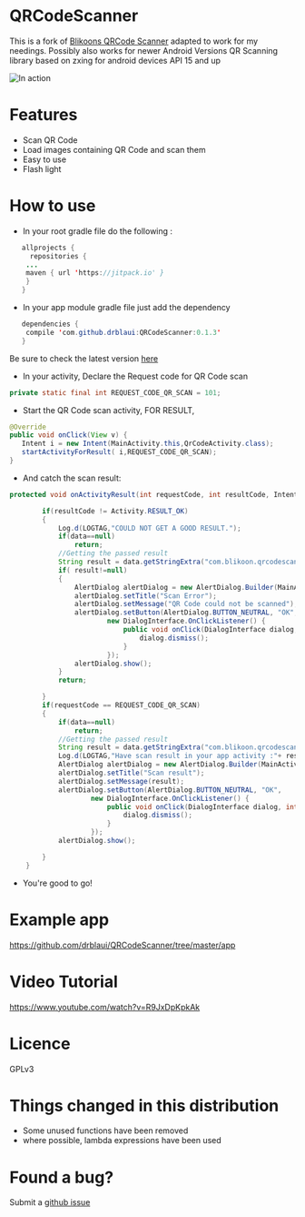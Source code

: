 # QRCodeScanner
This is a fork of [Blikoons QRCode Scanner](https://github.com/blikoon/QRCodeScanner) adapted to work for my needings. Possibly also works for newer Android Versions
QR Scanning library based on zxing for android devices API 15 and up

![In action](https://github.com/blikoon/QRCodeScanner/blob/master/showOff.gif)

# Features
 * Scan QR Code
 * Load images containing QR Code and scan them
 * Easy to use
 * Flash light

# How to use
* In your root gradle file do the following :
```java
   allprojects {
     repositories {
	...
	maven { url 'https://jitpack.io' }
	}
   }
```
* In your app module gradle file just add the dependency
```java
   dependencies {
    compile 'com.github.drblaui:QRCodeScanner:0.1.3'
   }
```
Be sure to check the latest version [here](https://github.com/drblaui/QRCodeScanner/releases) 
* In your activity, Declare the Request code for QR Code scan
```java
private static final int REQUEST_CODE_QR_SCAN = 101;
```
* Start the QR Code scan activity, FOR RESULT,
```java
@Override
public void onClick(View v) {
   Intent i = new Intent(MainActivity.this,QrCodeActivity.class);
   startActivityForResult( i,REQUEST_CODE_QR_SCAN);
}
```
* And catch the scan result:
```java
protected void onActivityResult(int requestCode, int resultCode, Intent data) {

        if(resultCode != Activity.RESULT_OK)
        {
            Log.d(LOGTAG,"COULD NOT GET A GOOD RESULT.");
            if(data==null)
                return;
            //Getting the passed result
            String result = data.getStringExtra("com.blikoon.qrcodescanner.error_decoding_image");
            if( result!=null)
            {
                AlertDialog alertDialog = new AlertDialog.Builder(MainActivity.this).create();
                alertDialog.setTitle("Scan Error");
                alertDialog.setMessage("QR Code could not be scanned");
                alertDialog.setButton(AlertDialog.BUTTON_NEUTRAL, "OK",
                        new DialogInterface.OnClickListener() {
                            public void onClick(DialogInterface dialog, int which) {
                                dialog.dismiss();
                            }
                        });
                alertDialog.show();
            }
            return;

        }
        if(requestCode == REQUEST_CODE_QR_SCAN)
        {
            if(data==null)
                return;
            //Getting the passed result
            String result = data.getStringExtra("com.blikoon.qrcodescanner.got_qr_scan_relult");
            Log.d(LOGTAG,"Have scan result in your app activity :"+ result);
            AlertDialog alertDialog = new AlertDialog.Builder(MainActivity.this).create();
            alertDialog.setTitle("Scan result");
            alertDialog.setMessage(result);
            alertDialog.setButton(AlertDialog.BUTTON_NEUTRAL, "OK",
                    new DialogInterface.OnClickListener() {
                        public void onClick(DialogInterface dialog, int which) {
                            dialog.dismiss();
                        }
                    });
            alertDialog.show();

        }
    }
```
* You're good to go!

# Example app
https://github.com/drblaui/QRCodeScanner/tree/master/app

# Video Tutorial
https://www.youtube.com/watch?v=R9JxDpKpkAk

# Licence
GPLv3

# Things changed in this distribution
* Some unused functions have been removed
* where possible, lambda expressions have been used

# Found a bug?
Submit a [github issue](https://github.com/drblaui/QRCodeScanner/issues/new)